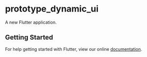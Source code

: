 # prototype_dynamic_ui

A new Flutter application.

## Getting Started

For help getting started with Flutter, view our online
[documentation](https://flutter.io/).

